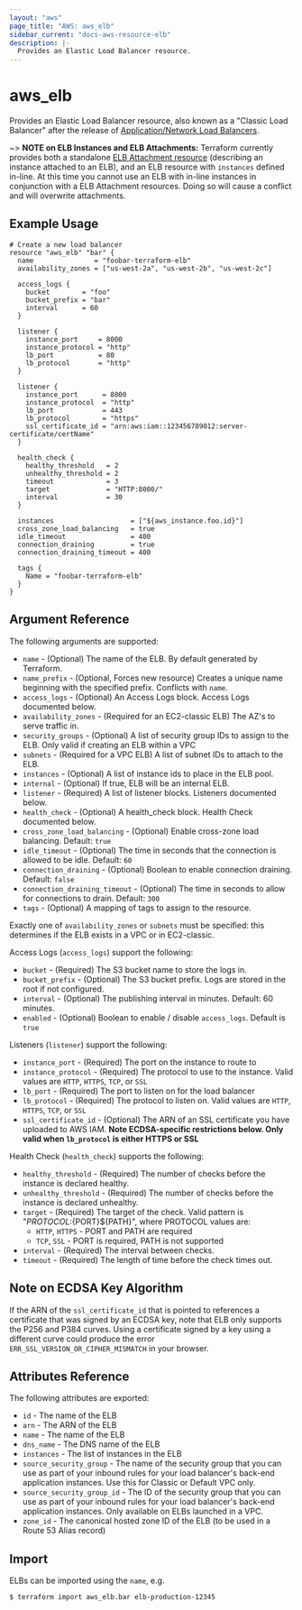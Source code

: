 ```yaml
---
layout: "aws"
page_title: "AWS: aws_elb"
sidebar_current: "docs-aws-resource-elb"
description: |-
  Provides an Elastic Load Balancer resource.
---
```


# aws\_elb

Provides an Elastic Load Balancer resource, also known as a "Classic
Load Balancer" after the release of
[Application/Network Load Balancers](/docs/providers/aws/r/lb.html).

~> **NOTE on ELB Instances and ELB Attachments:** Terraform currently
provides both a standalone [ELB Attachment resource](elb_attachment.html)
(describing an instance attached to an ELB), and an ELB resource with
`instances` defined in-line. At this time you cannot use an ELB with in-line
instances in conjunction with a ELB Attachment resources. Doing so will cause a
conflict and will overwrite attachments.

## Example Usage

```hcl
# Create a new load balancer
resource "aws_elb" "bar" {
  name               = "foobar-terraform-elb"
  availability_zones = ["us-west-2a", "us-west-2b", "us-west-2c"]

  access_logs {
    bucket        = "foo"
    bucket_prefix = "bar"
    interval      = 60
  }

  listener {
    instance_port     = 8000
    instance_protocol = "http"
    lb_port           = 80
    lb_protocol       = "http"
  }

  listener {
    instance_port      = 8000
    instance_protocol  = "http"
    lb_port            = 443
    lb_protocol        = "https"
    ssl_certificate_id = "arn:aws:iam::123456789012:server-certificate/certName"
  }

  health_check {
    healthy_threshold   = 2
    unhealthy_threshold = 2
    timeout             = 3
    target              = "HTTP:8000/"
    interval            = 30
  }

  instances                   = ["${aws_instance.foo.id}"]
  cross_zone_load_balancing   = true
  idle_timeout                = 400
  connection_draining         = true
  connection_draining_timeout = 400

  tags {
    Name = "foobar-terraform-elb"
  }
}
```

## Argument Reference

The following arguments are supported:

* `name` - (Optional) The name of the ELB. By default generated by Terraform.
* `name_prefix` - (Optional, Forces new resource) Creates a unique name beginning with the specified
  prefix. Conflicts with `name`.
* `access_logs` - (Optional) An Access Logs block. Access Logs documented below.
* `availability_zones` - (Required for an EC2-classic ELB) The AZ's to serve traffic in.
* `security_groups` - (Optional) A list of security group IDs to assign to the ELB.
  Only valid if creating an ELB within a VPC
* `subnets` - (Required for a VPC ELB) A list of subnet IDs to attach to the ELB.
* `instances` - (Optional) A list of instance ids to place in the ELB pool.
* `internal` - (Optional) If true, ELB will be an internal ELB.
* `listener` - (Required) A list of listener blocks. Listeners documented below.
* `health_check` - (Optional) A health_check block. Health Check documented below.
* `cross_zone_load_balancing` - (Optional) Enable cross-zone load balancing. Default: `true`
* `idle_timeout` - (Optional) The time in seconds that the connection is allowed to be idle. Default: `60`
* `connection_draining` - (Optional) Boolean to enable connection draining. Default: `false`
* `connection_draining_timeout` - (Optional) The time in seconds to allow for connections to drain. Default: `300`
* `tags` - (Optional) A mapping of tags to assign to the resource.

Exactly one of `availability_zones` or `subnets` must be specified: this
determines if the ELB exists in a VPC or in EC2-classic.

Access Logs (`access_logs`) support the following:

* `bucket` - (Required) The S3 bucket name to store the logs in.
* `bucket_prefix` - (Optional) The S3 bucket prefix. Logs are stored in the root if not configured.
* `interval` - (Optional) The publishing interval in minutes. Default: 60 minutes.
* `enabled` - (Optional) Boolean to enable / disable `access_logs`. Default is `true`

Listeners (`listener`) support the following:

* `instance_port` - (Required) The port on the instance to route to
* `instance_protocol` - (Required) The protocol to use to the instance. Valid
  values are `HTTP`, `HTTPS`, `TCP`, or `SSL`
* `lb_port` - (Required) The port to listen on for the load balancer
* `lb_protocol` - (Required) The protocol to listen on. Valid values are `HTTP`,
  `HTTPS`, `TCP`, or `SSL`
* `ssl_certificate_id` - (Optional) The ARN of an SSL certificate you have
uploaded to AWS IAM. **Note ECDSA-specific restrictions below.  Only valid when `lb_protocol` is either HTTPS or SSL**

Health Check (`health_check`) supports the following:

* `healthy_threshold` - (Required) The number of checks before the instance is declared healthy.
* `unhealthy_threshold` - (Required) The number of checks before the instance is declared unhealthy.
* `target` - (Required) The target of the check. Valid pattern is "${PROTOCOL}:${PORT}${PATH}", where PROTOCOL
  values are:
  * `HTTP`, `HTTPS` - PORT and PATH are required
  * `TCP`, `SSL` - PORT is required, PATH is not supported
* `interval` - (Required) The interval between checks.
* `timeout` - (Required) The length of time before the check times out.

## Note on ECDSA Key Algorithm

If the ARN of the `ssl_certificate_id` that is pointed to references a
certificate that was signed by an ECDSA key, note that ELB only supports the
P256 and P384 curves.  Using a certificate signed by a key using a different
curve could produce the error `ERR_SSL_VERSION_OR_CIPHER_MISMATCH` in your
browser.

## Attributes Reference

The following attributes are exported:

* `id` - The name of the ELB
* `arn` - The ARN of the ELB
* `name` - The name of the ELB
* `dns_name` - The DNS name of the ELB
* `instances` - The list of instances in the ELB
* `source_security_group` - The name of the security group that you can use as
  part of your inbound rules for your load balancer's back-end application
  instances. Use this for Classic or Default VPC only.
* `source_security_group_id` - The ID of the security group that you can use as
  part of your inbound rules for your load balancer's back-end application
  instances. Only available on ELBs launched in a VPC.
* `zone_id` - The canonical hosted zone ID of the ELB (to be used in a Route 53 Alias record)

## Import

ELBs can be imported using the `name`, e.g.

```
$ terraform import aws_elb.bar elb-production-12345
```

